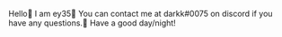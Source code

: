 Hello👋
I am ey35👀
You can contact me at darkk#0075 on discord if you have any questions.🚀
Have a good day/night!
